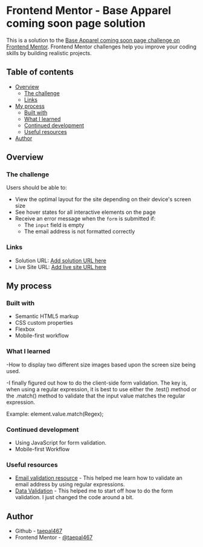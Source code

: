 # Frontend Mentor - Base Apparel coming soon page solution

This is a solution to the [Base Apparel coming soon page challenge on Frontend Mentor](https://www.frontendmentor.io/challenges/base-apparel-coming-soon-page-5d46b47f8db8a7063f9331a0). Frontend Mentor challenges help you improve your coding skills by building realistic projects. 

## Table of contents

- [Overview](#overview)
  - [The challenge](#the-challenge)
  - [Links](#links)
- [My process](#my-process)
  - [Built with](#built-with)
  - [What I learned](#what-i-learned)
  - [Continued development](#continued-development)
  - [Useful resources](#useful-resources)
- [Author](#author)



## Overview

### The challenge

Users should be able to:

- View the optimal layout for the site depending on their device's screen size
- See hover states for all interactive elements on the page
- Receive an error message when the `form` is submitted if:
  - The `input` field is empty
  - The email address is not formatted correctly



### Links

- Solution URL: [Add solution URL here](https://your-solution-url.com)
- Live Site URL: [Add live site URL here](https://your-live-site-url.com)

## My process

### Built with

- Semantic HTML5 markup
- CSS custom properties
- Flexbox
- Mobile-first workflow



### What I learned

-How to display two different size images based upon the screen size being used.

-I finally figured out how to do the client-side form validation. The key is, when using a regular expression, it is best to use either the 
.test() method or the .match() method to validate that the input value matches the regular expression. 

Example: element.value.match(Regex);


### Continued development

- Using JavaScript for form validation. 
- Mobile-first Workflow

### Useful resources

- [Email validation resource](https://www.simplilearn.com/tutorials/javascript-tutorial/email-validation-in-javascript) - This helped me learn how to validate an email address by using regular expressions.
- [Data Validation](https://www.freecodecamp.org/news/form-validation-with-html5-and-javascript/) - This helped me to start off how to do the form validation. I just changed the code around a bit.


## Author

- Github - [taepal467](https://github.com/taepal467)
- Frontend Mentor - [@taepal467](https://www.frontendmentor.io/profile/taepal467)





